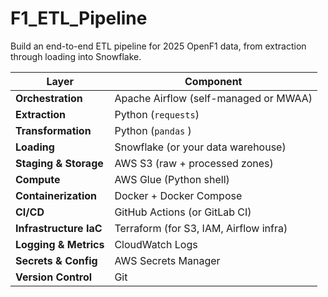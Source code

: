 # F1_ETL_Pipeline

Build an end-to-end ETL pipeline for 2025 OpenF1 data, from extraction through loading into Snowflake.

| Layer                  | Component                                   |
| ---------------------- | ------------------------------------------- |
| **Orchestration**      | Apache Airflow (self-managed or MWAA)       |
| **Extraction**         | Python (`requests`)                         |
| **Transformation**     | Python (`pandas` )          |
| **Loading**            | Snowflake (or your data warehouse)          |
| **Staging & Storage**  | AWS S3 (raw + processed zones)              |
| **Compute**            | AWS Glue (Python shell)  |
| **Containerization**   | Docker + Docker Compose                     |
| **CI/CD**              | GitHub Actions (or GitLab CI)               |
| **Infrastructure IaC** | Terraform (for S3, IAM, Airflow infra)      |
| **Logging & Metrics**  | CloudWatch Logs       |
| **Secrets & Config**   | AWS Secrets Manager      |
| **Version Control**    | Git                                         |
